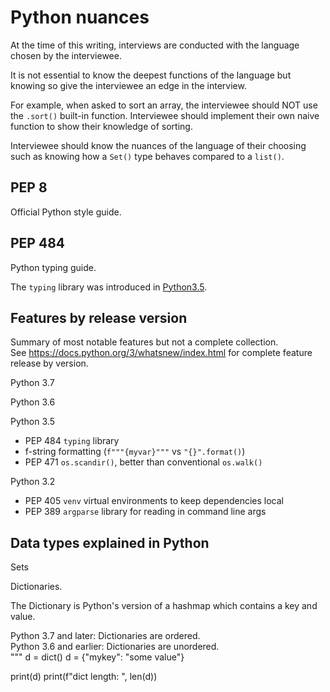 # Python nuances

At the time of this writing, interviews are conducted with the language chosen
by the interviewee.  

It is not essential to know the deepest functions of the language but knowing
so give the interviewee an edge in the interview.  

For example, when asked to sort an array, the interviewee should NOT use the
`.sort()` built-in function.  Interviewee should implement their own naive
function to show their knowledge of sorting.  

Interviewee should know the nuances of the language of their choosing such as
knowing how a `Set()` type behaves compared to a `list()`.  

## PEP 8

Official Python style guide.

## PEP 484

Python typing guide.  

The `typing` library was introduced in
[Python3.5](https://docs.python.org/3.5/whatsnew/3.5.html).  

## Features by release version

Summary of most notable features but not a complete collection.  
See <https://docs.python.org/3/whatsnew/index.html> for complete feature release
by version.  

Python 3.7

Python 3.6

Python 3.5

- PEP 484 `typing` library
- f-string formatting (`f"""{myvar}"""` vs `"{}".format()`)
- PEP 471 `os.scandir()`, better than conventional `os.walk()`

Python 3.2

- PEP 405 `venv` virtual environments to keep dependencies local
- PEP 389 `argparse` library for reading in command line args

## Data types explained in Python

Sets

Dictionaries.

The Dictionary is Python's version of a hashmap which contains a key and value.  

Python 3.7 and later: Dictionaries are ordered.  
Python 3.6 and earlier: Dictionaries are unordered.  
"""
d = dict()
d = {"mykey": "some value"}

print(d)
print(f"dict length: ", len(d))
